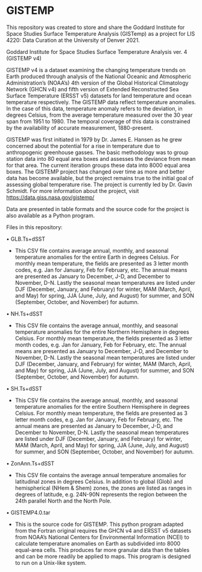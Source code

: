 # GISTEMP
This repository was created to store and share the Goddard Institute for Space Studies Surface Temperature Analysis (GISTemp) as a project for LIS 4220: Data Curation at the University of Denver 2021.

Goddard Institute for Space Studies Surface Temperature Analysis ver. 4 (GISTEMP v4)

GISTEMP v4 is a dataset examining the changing temperature trends on Earth produced through analysis of the National Oceanic and Atmospheric Administration’s (NOAA’s) 4th version of the Global Historical Climatology Network (GHCN v4) and fifth version of Extended Reconstructed Sea Surface Temperature (ERSST v5) datasets for land temperature and ocean temperature respectively. The GISTEMP data reflect temperature anomalies. In the case of this data, temperature anomaly refers to the deviation, in degrees Celsius, from the average temperature measured over the 30 year span from 1951 to 1980. The temporal coverage of this data is constrained by the availability of accurate measurement, 1880-present. 

GISTEMP was first initiated in 1979 by Dr. James E. Hansen as he grew concerned about the potential for a rise in temperature due to anthropogenic greenhouse gasses. The basic methodology was to group station data into 80 equal area boxes and assesses the deviance from mean for that area. The current iteration groups these data into 8000 equal area boxes. The GISTEMP project has changed over time as more and better data has become available, but the project remains true to the initial goal of assessing global temperature rise. The project is currently led by Dr. Gavin Schmidt. For more information about the project, visit https://data.giss.nasa.gov/gistemp/ 

Data are presented in table formats and the source code for the project is also available as a Python program.

Files in this repository:

•	GLB.Ts+dSST
  *	This CSV file contains average annual, monthly, and seasonal temperature anomalies for the entire Earth in degrees Celsius. For monthly mean temperature, the fields are  presented as 3 letter month codes, e.g. Jan for January, Feb for February, etc. The annual means are presented as January to December, J-D, and December to November, D-N. Lastly the seasonal mean temperatures are listed under DJF (December, January, and February) for winter, MAM (March, April, and May) for spring, JJA (June, July, and August) for summer, and SON (September, October, and November) for autumn. 

•	NH.Ts+dSST
  *	This CSV file contains the average annual, monthly, and seasonal temperature anomalies for the entire Northern Hemisphere in degrees Celsius. For monthly mean temperature, the fields presented as 3 letter month codes, e.g. Jan for January, Feb for February, etc. The annual means are presented as January to December, J-D, and December to November, D-N. Lastly the seasonal mean temperatures are listed under DJF (December, January, and February) for winter, MAM (March, April, and May) for spring, JJA (June, July, and August) for summer, and SON (September, October, and November) for autumn. 
 
•	SH.Ts+dSST
  *	This CSV file contains the average annual, monthly, and seasonal temperature anomalies for the entire Southern Hemisphere in degrees Celsius. For monthly mean temperature, the fields are presented as 3 letter month codes, e.g. Jan for January, Feb for February, etc. The annual means are presented as January to December, J-D, and December to November, D-N. Lastly the seasonal mean temperatures are listed under DJF (December, January, and February) for winter, MAM (March, April, and May) for spring, JJA (June, July, and August) for summer, and SON (September, October, and November) for autumn. 
  
•	ZonAnn.Ts+dSST
  *	This CSV file contains the average annual temperature anomalies for latitudinal zones in degrees Celsius. In addition to global (Glob) and hemispherical (NHem & Shem) zones, the zones are listed as ranges in degrees of latitude, e.g. 24N-90N represents the region between the 24th parallel North and the North Pole. 
  
•	GISTEMP4.0.tar
 *	This is the source code for GISTEMP. This python program adapted from the Fortran original requires the GHCN v4 and ERSST v5 datasets from NOAA’s National Centers for Environmental Information (NCEI) to calculate temperature anomalies on Earth as subdivided into 8000 equal-area cells. This produces far more granular data than the tables and can be more readily be applied to maps. This program is designed to run on a Unix-like system. 

